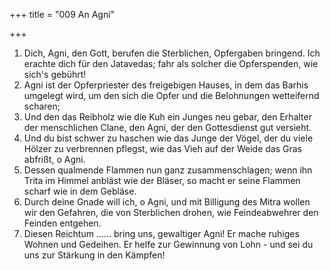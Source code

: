 +++
title = "009 An Agni"

+++


1.	Dich, Agni, den Gott, berufen die Sterblichen, Opfergaben bringend. Ich erachte dich für den Jatavedas; fahr als solcher die Opferspenden, wie sich's gebührt!
2.	Agni ist der Opferpriester des freigebigen Hauses, in dem das Barhis umgelegt wird, um den sich die Opfer und die Belohnungen wetteifernd scharen;
3.	Und den das Reibholz wie die Kuh ein Junges neu gebar, den Erhalter der menschlichen Clane, den Agni, der den Gottesdienst gut versieht.
4.	Und du bist schwer zu haschen wie das Junge der Vögel, der du viele Hölzer zu verbrennen pflegst, wie das Vieh auf der Weide das Gras abfrißt, o Agni.
5.	Dessen qualmende Flammen nun ganz zusammenschlagen; wenn ihn Trita im Himmel anbläst wie der Bläser, so macht er seine Flammen scharf wie in dem Gebläse.
6.	Durch deine Gnade will ich, o Agni, und mit Billigung des Mitra wollen wir den Gefahren, die von Sterblichen drohen, wie Feindeabwehrer den Feinden entgehen.
7.	Diesen Reichtum ...... bring uns, gewaltiger Agni! Er mache ruhiges Wohnen und Gedeihen. Er helfe zur Gewinnung von Lohn - und sei du uns zur Stärkung in den Kämpfen!

